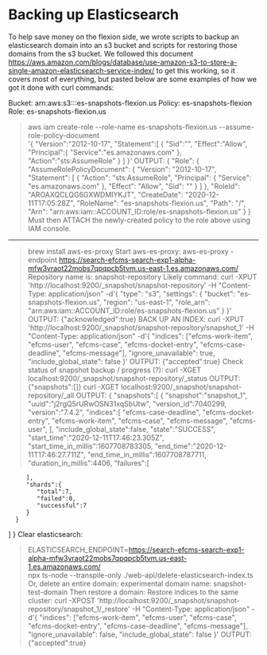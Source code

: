 # Backing up Elasticsearch

To help save money on the flexion side, we wrote scripts to backup an elasticsearch domain into an s3 bucket and scripts for restoring those domains from the s3 bucket.  We followed this document https://aws.amazon.com/blogs/database/use-amazon-s3-to-store-a-single-amazon-elasticsearch-service-index/ to get this working, so it covers most of everything, but pasted below are some examples of how we got it done with curl commands:

Bucket: arn:aws:s3:::es-snapshots-flexion.us
Policy: es-snapshots-flexion
Role: es-snapshots-flexion.us
> aws iam create-role --role-name es-snapshots-flexion.us --assume-role-policy-document \
 '{
   "Version":"2012-10-17",
   "Statement":[
      {
         "Sid":"",
         "Effect":"Allow",
         "Principal":{
            "Service":"es.amazonaws.com"
         },
         "Action":"sts:AssumeRole"
      }
   ]
}'
OUTPUT:
{
    "Role": {
        "AssumeRolePolicyDocument": {
            "Version": "2012-10-17", 
            "Statement": [
                {
                    "Action": "sts:AssumeRole", 
                    "Principal": {
                        "Service": "es.amazonaws.com"
                    }, 
                    "Effect": "Allow", 
                    "Sid": ""
                }
            ]
        }, 
        "RoleId": "AROAXQCLQG6GXWDMIYKJT", 
        "CreateDate": "2020-12-11T17:05:28Z", 
        "RoleName": "es-snapshots-flexion.us", 
        "Path": "/", 
        "Arn": "arn:aws:iam::ACCOUNT_ID:role/es-snapshots-flexion.us"
    }
}
Must then ATTACH the newly-created policy to the role above using IAM console.
--------
> brew install aws-es-proxy
Start aws-es-proxy:
> aws-es-proxy -endpoint https://search-efcms-search-exp1-alpha-mfw3vraot22mobs7qpqpcb5tvm.us-east-1.es.amazonaws.com/
Repository name is: snapshot-repository
Likely command:
> curl -XPUT 'http://localhost:9200/_snapshot/snapshot-repository' -H "Content-Type: application/json" -d'{
    "type": "s3",
    "settings": {
        "bucket": "es-snapshots-flexion.us",
        "region": "us-east-1",
        "role_arn": "arn:aws:iam::ACCOUNT_ID:role/es-snapshots-flexion.us"
    }
}' 
OUTPUT:
{"acknowledged":true}
BACK UP AN INDEX:
> curl -XPUT 'http://localhost:9200/_snapshot/snapshot-repository/snapshot_1' -H "Content-Type: application/json" -d'{
  "indices": ["efcms-work-item", "efcms-user", "efcms-case", "efcms-docket-entry", "efcms-case-deadline", "efcms-message"],
  "ignore_unavailable": true,
  "include_global_state": false
}'
OUTPUT:
{"accepted":true}
Check status of snapshot backup / progress (?): 
> curl -XGET localhost:9200/_snapshot/snapshot-repository/_status
OUTPUT: {"snapshots":[]}
> curl -XGET localhost:9200/_snapshot/snapshot-repository/_all
OUTPUT:
{
   "snapshots":[
      {
         "snapshot":"snapshot_1",
         "uuid":"j2rgQ5rURwOSN31xqSbUtw",
         "version_id":7040299,
         "version":"7.4.2",
         "indices":[
            "efcms-case-deadline",
            "efcms-docket-entry",
            "efcms-work-item",
            "efcms-case",
            "efcms-message",
            "efcms-user",
         ],
         "include_global_state":false,
         "state":"SUCCESS",
         "start_time":"2020-12-11T17:46:23.305Z",
         "start_time_in_millis":1607708783305,
         "end_time":"2020-12-11T17:46:27.711Z",
         "end_time_in_millis":1607708787711,
         "duration_in_millis":4406,
         "failures":[
            
         ],
         "shards":{
            "total":7,
            "failed":0,
            "successful":7
         }
      }
   ]
}
Clear elasticsearch:
> ELASTICSEARCH_ENDPOINT=https://search-efcms-search-exp1-alpha-mfw3vraot22mobs7qpqpcb5tvm.us-east-1.es.amazonaws.com/ \
 npx ts-node --transpile-only ./web-api/delete-elasticsearch-index.ts
Or, delete an entire domain:
experimental domain name: snapshot-test-domain
Then restore a domain:
Restore indices to the same cluster:
> curl -XPOST 'http://localhost:9200/_snapshot/snapshot-repository/snapshot_1/_restore' -H "Content-Type: application/json" -d'{
  "indices": ["efcms-work-item", "efcms-user", "efcms-case", "efcms-docket-entry", "efcms-case-deadline", "efcms-message"],
  "ignore_unavailable": false,
  "include_global_state": false
}'
OUTPUT: {"accepted":true}
